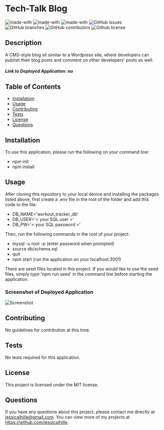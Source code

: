 # Tech-Talk Blog
  ![made-with](https://img.shields.io/badge/Made%20with-CSS-1f425f.svg)
  ![made-with](https://img.shields.io/badge/Made%20with-JavaScript-1f425f.svg)
  ![made-with](https://img.shields.io/badge/Made%20with-Node.js-1f425f.svg)
  ![GitHub issues](https://img.shields.io/github/issues/jessicalhille/tech-talk)
  ![GitHub branches](https://badgen.net/github/branches/jessicalhille/tech-talk)
  ![GitHub contributors](https://img.shields.io/github/contributors/jessicalhille/tech-talk)
  ![Github license](http://img.shields.io/badge/license-MIT-blue.svg)


  ## Description
  A CMS-style blog sit similar to a Wordpress site, where developers can publish their blog posts and comment on other developers' posts as well.
  ##### Link to Deployed Application: no

  ## Table of Contents
  * [Installation](#installation)
  * [Usage](#usage)
  * [Contributing](#contributing)
  * [Tests](#tests)
  * [License](#license)
  * [Questions](#questions)

  ## Installation
  To use this application, please run the following on your command line:
  * npm init
  * npm install

  ## Usage
  After cloning this repository to your local device and installing the packages listed above, first create a .env file in the root of the folder and add this code to the file:
  
  * DB_NAME='workout_tracker_db'
  * DB_USER='< your SQL user >'
  * DB_PW='< your SQL password >'
  
  Then, run the following commands in the root of your project:
  * mysql -u root -p (enter password when prompted)
  * source db/schema.sql
  * quit
  * npm start (run the application on your localhost:3001)
  
  There are seed files located in this project. If you would like to use the seed files, simply type 'npm run seed' in the command line before starting the application.
  ### Screenshot of Deployed Application
  ![Screenshot](undefined)

  ## Contributing
  No guidelines for contribution at this time.

  ## Tests
  No tests required for this application.

  ## License
  This project is licensed under the MIT license.

  ## Questions
  If you have any questions about this project, please contact me directly at jessicalhille@gmail.com.
  You can view more of my projects at https://github.com/jessicalhille.

